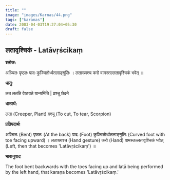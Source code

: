 ```yaml
---
title: ""
image: "images/Karnas/44.png"
tags: ["karanas"]
date: 2003-04-03T19:27:04+05:30
draft: false
---
```


## लतावृश्चिकं - Latāvṛścikaṃ

**श्लोक:**

अञ्चितः पृष्ठतः पादः कुञ्चितोर्ध्वतलाङ्गुलिः । लताख्यश्च करो वामस्तल्लतावृश्चिकं भवेत् ॥

**धातुः**

लत लतति वेष्टयते यान्यमिति |
व्रश्चू छेदने

**धात्वर्थ:**

लता (Creeper, Plant)
व्रश्चू (To cut, To tear, Scorpion)

**प्रतिपदार्थः**

अञ्चितः (Bent) पृष्ठतः (At the back) पादः (Foot) कुञ्चितोर्ध्वतलाङ्गुलिः (Curved foot with toe facing upward) । लताख्यश्च (Hand gesture) करो (Hand) वामस्तल्लतावृश्चिकं भवेत् (Left, then that becomes 'Latāvṛścikaṃ') ॥

**भावानुवादः**

The foot bent backwards with the toes facing up and latā being performed by the left hand, that karaṇa becomes 'Latāvṛścikaṃ.'
